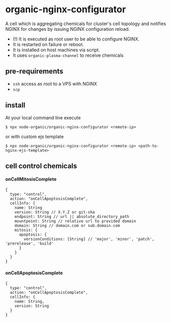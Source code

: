 # organic-nginx-configurator

A cell which is aggregating chemicals for cluster's cell topology and notifies
NGINX for changes by issuing NGINX configuration reload.

* (!) It is executed as root user to be able to configure NGINX. 
* It is restarted on failure or reboot.
* It is installed on host machines via script.
* It uses `organic-plasma-channel` to receive chemicals

## pre-requirements

* `ssh` access as root to a VPS with NGINX
* `scp`

## install

At your local command line execute

```
$ npx node-organic/organic-nginx-configurator <remote-ip>
```

or with custom ejs template

```
$ npx node-organic/organic-nginx-configurator <remote-ip> <path-to-nginx-ejs-template>
```

## cell control chemicals

#### onCellMitosisComplete

```
{
  type: "control",
  action: "onCellApoptosisComplete",
  cellInfo: {
    name: String
    version: String // X.Y.Z or git-sha
    endpoint: String // url || absolute_directory_path
    mountpoint: String // relative url to provided domain
    domain: String // domain.com or sub.domain.com
    mitosis: {
      apoptosis: {
        versionConditions: [String] // 'major', 'minor', 'patch', 'prerelease', 'build'
      }
    }
  }
}
```

#### onCellApoptosisComplete

```
{
  type: "control",
  action: "onCellApoptosisComplete",
  cellInfo: {
    name: String,
    version: String
  }
}
```
